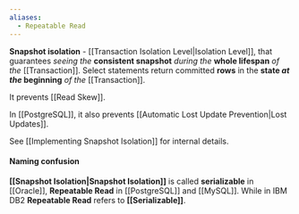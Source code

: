 ```yaml
---
aliases:
  - Repeatable Read
---
```

**Snapshot isolation** - [[Transaction Isolation Level|Isolation Level]], that guarantees 
*seeing the* **consistent snapshot** 
	*during the* **whole lifespan** *of the* [[Transaction]].
Select statements return committed **rows** 
in the **state *at the* beginning** *of the* [[Transaction]].

It prevents [[Read Skew]].

In [[PostgreSQL]], it also prevents [[Automatic Lost Update Prevention|Lost Updates]].

See [[Implementing Snapshot Isolation]] for internal details.

#### Naming confusion

**[[Snapshot Isolation|Snapshot Isolation]]** is called **serializable** in [[Oracle]],
**Repeatable Read** in [[PostgreSQL]] and [[MySQL]]. 
	While in IBM DB2 **Repeatable Read** refers to **[[Serializable]]**.

